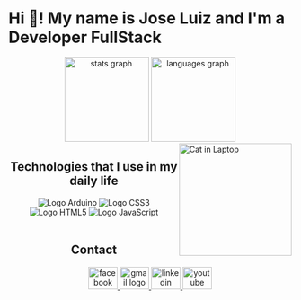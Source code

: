 # Hi 👋! My name is Jose Luiz and I'm a Developer FullStack

<div style="text-align: center;">
<img src="https://github-readme-stats.vercel.app/api?username=JLBBARCO&hide_title=false&hide_rank=false&show_icons=true&include_all_commits=true&count_private=true&disable_animations=false&theme=dracula&locale=en&hide_border=false" height="150" alt="stats graph"/>
  <img src="https://github-readme-stats.vercel.app/api/top-langs?username=JLBBARCO&locale=en&hide_title=false&layout=compact&card_width=320&langs_count=5&theme=dracula&hide_border=false" height="150" alt="languages graph"/>
</div>

<img src="https://media.giphy.com/media/JIX9t2j0ZTN9S/giphy.gif" alt="Cat in Laptop" style="height: 200; float: right;">

<h2 style="text-align:center;">Technologies that I use in my daily life</h2>

<div style="text-align: center;">
<img src="https://img.shields.io/badge/Arduino_IDE-00979D?style=for-the-badge&logo=arduino&logoColor=white" alt="Logo Arduino">
<img src="https://img.shields.io/badge/CSS3-1572B6?style=for-the-badge&logo=css3&logoColor=white" alt="Logo CSS3">
<img src="https://img.shields.io/badge/HTML5-E34F26?style=for-the-badge&logo=html5&logoColor=white" alt="Logo HTML5">
<img src="https://img.shields.io/badge/JavaScript-F7DF1E?style=for-the-badge&logo=javascript&logoColor=black" alt="Logo JavaScript">
</div><br>

<h2 style="text-align:center;">Contact</h2>

<div style="text-align:center;">
  <a href="https://www.facebook.com/joseluiz.bruianibarco.92" target="_blank">
    <img src="https://raw.githubusercontent.com/maurodesouza/profile-readme-generator/master/src/assets/icons/social/facebook/default.svg" width="52" height="40" alt="facebook logo"/>
  </a>
  <a href="mailto:jbruianibarco@gmail.com" target="_blank">
    <img src="https://raw.githubusercontent.com/maurodesouza/profile-readme-generator/master/src/assets/icons/social/gmail/default.svg" width="52" height="40" alt="gmail logo"/>
  </a>
  <a href="https://www.linkedin.com/in/josé-luiz-bruiani-barco-40a056270" target="_blank">
    <img src="https://raw.githubusercontent.com/maurodesouza/profile-readme-generator/master/src/assets/icons/social/linkedin/default.svg" width="52" height="40" alt="linkedin logo"/>
  </a>
  <a href="https://youtube.com/@jlbbarco" target="_blank">
    <img src="https://raw.githubusercontent.com/maurodesouza/profile-readme-generator/master/src/assets/icons/social/youtube/default.svg" width="52" height="40" alt="youtube logo"/>
  </a>
</div>